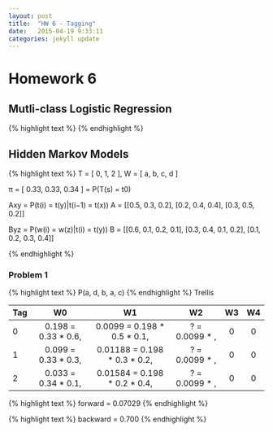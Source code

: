 ```yaml
---
layout: post
title:  "HW 6 - Tagging"
date:   2015-04-19 9:33:11
categories: jekyll update
---
```


# Homework 6

## Mutli-class Logistic Regression
{% highlight text %}
{% endhighlight %}

## Hidden Markov Models
{% highlight text %}
T = [ 0, 1, 2 ], W = [ a, b, c, d ]

π = [ 0.33, 0.33, 0.34 ] = P(T(s) = t0)

Axy = P(t(i) = t(y)|t(i−1) = t(x))
A = [[0.5, 0.3, 0.2],
     [0.2, 0.4, 0.4],
     [0.3, 0.5, 0.2]]

Byz = P(w(i) = w(z)|t(i) = t(y))
B = [[0.6, 0.1, 0.2, 0.1],
     [0.3, 0.4, 0.1, 0.2],
     [0.1, 0.2, 0.3, 0.4]]

{% endhighlight %}

### Problem 1
{% highlight text %}
P(a, d, b, a, c)
{% endhighlight %}
Trellis

|  Tag  |  W0  |  W1  |  W2  |  W3 |  W4  |
|-------|:-----:|:-----:|:-----:|:-----:|:-----:|
|   0   | 0.198 = 0.33 * 0.6, | 0.0099 = 0.198 * 0.5 * 0.1,  | ? = 0.0099 * , |   0   |   0   |
|   1   | 0.099 = 0.33 * 0.3, | 0.01188 = 0.198 * 0.3 * 0.2, | ? = 0.0099 * , |   0   |   0   |
|   2   | 0.033 = 0.34 * 0.1, | 0.01584 = 0.198 * 0.2 * 0.4, | ? = 0.0099 * , |   0   |   0   |

{% highlight text %}
forward = 0.07029
{% endhighlight %}

{% highlight text %}
backward = 0.700
{% endhighlight %}
